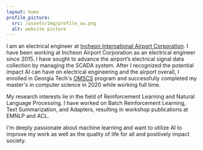 ```yaml
---
layout: home
profile_picture:
  src: /assets/img/profile_sw.png
  alt: website picture
---
```


<p>
 I am an electrical engineer at <a href="https://www.airport.kr/co/en/index.do">Incheon International Airport Corporation</a>. 
 I have been working at Incheon Airport Corporation as an electrical engineer since 2015. 
 I have sought to advance the airport’s electrical signal data collection by managing the SCADA system. 
 After I recognized the potential impact AI can have on electrical engineering and the airport overall, 
 I enrolled in Georgia Tech's <a href="http://www.omscs.gatech.edu/">OMSCS</a> program and successfully completed my master's in computer science in 2020 while working full time.
</p>

<p>
My research interests lie in the field of Reinforcement Learning and Natural Language Processing. 
I have worked on Batch Reinforcement Learning, Text Summarization, and Adapters, resulting in workshop publications at EMNLP and ACL.
</p>

<p>
I'm deeply passionate about machine learning and want to utilize AI to improve my work as well as the quality of life for all and positively impact society.
</p>